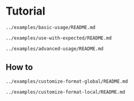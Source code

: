 # Tutorial

```include
../examples/basic-usage/README.md
```

```include
../examples/use-with-expected/README.md
```

```include
../examples/advanced-usage/README.md
```

## How to

```include
../examples/customize-format-global/README.md
```

```include
../examples/customize-format-local/README.md
```

